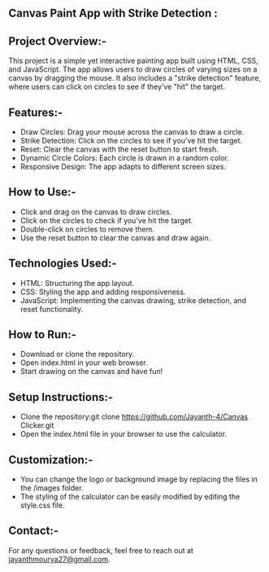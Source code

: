 Canvas Paint App with Strike Detection :
---------------------------------------

Project Overview:-
------------------
This project is a simple yet interactive painting app built using HTML, CSS, and JavaScript. The app allows users to draw circles of varying sizes on a canvas by dragging the mouse. It also includes a "strike detection" feature, where users can click on circles to see if they’ve "hit" the target.

Features:-
-----------
* Draw Circles: Drag your mouse across the canvas to draw a circle.
* Strike Detection: Click on the circles to see if you've hit the target.
* Reset: Clear the canvas with the reset button to start fresh.
* Dynamic Circle Colors: Each circle is drawn in a random color.
* Responsive Design: The app adapts to different screen sizes.

How to Use:-
-------------
* Click and drag on the canvas to draw circles.
* Click on the circles to check if you've hit the target.
* Double-click on circles to remove them.
* Use the reset button to clear the canvas and draw again.

Technologies Used:-
--------------------
* HTML: Structuring the app layout.
* CSS: Styling the app and adding responsiveness.
* JavaScript: Implementing the canvas drawing, strike detection, and reset functionality.

How to Run:-
-------------
* Download or clone the repository.
* Open index.html in your web browser.
* Start drawing on the canvas and have fun!

Setup Instructions:-
--------------------
* Clone the repository:git clone https://github.com/Jayanth-4/Canvas Clicker.git
* Open the index.html file in your browser to use the calculator.

Customization:-
----------------
* You can change the logo or background image by replacing the files in the /images folder.
* The styling of the calculator can be easily modified by editing the style.css file.

Contact:-
----------
For any questions or feedback, feel free to reach out at jayanthmourya27@gmail.com.
